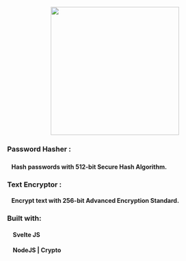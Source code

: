 <p align="center"> <img width="300" src="https://res.cloudinary.com/azizcloud/image/upload/v1583661733/lq7ofnqzxeb8zyhj6lc0.svg" /></p>


<h3> Password Hasher : <h3><h4> &nbsp;&nbsp;  Hash passwords with 512-bit Secure Hash Algorithm. </h4>
<h3> Text Encryptor : </h3><h4> &nbsp;&nbsp;  Encrypt text with 256-bit Advanced Encryption Standard. </h4>
<h3> Built with: </h3>
<h4> &nbsp; &nbsp; Svelte JS</h4>
<h4> &nbsp; &nbsp; NodeJS | Crypto</h4>

